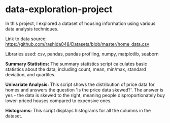# data-exploration-project
In this project, I explored a dataset of housing information using various data analysis techniques.

Link to data source: https://github.com/rashida048/Datasets/blob/master/home_data.csv

Libraries used: csv, pandas, pandas profiling, numpy, matplotlib, seaborn

**Summary Statistics:**
The summary statistics script calculates basic statistics about the data, including count, mean, min/max, standard deviation, and quartiles.

**Univariate Analysis:**
This script shows the distribution of price data for homes and answers the question 'Is the price data skewed?'. The answer is yes - the data is skewed to the right, meaning people disproportionately buy lower-priced houses compared to expensive ones.

**Histograms:**
This script displays histograms for all the columns in the dataset.



